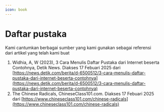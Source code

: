 ```yaml
---
icon: book
---
```


# Daftar pustaka

Kami cantumkan berbagai sumber yang kami gunakan sebagai referensi dari artikel yang telah kami buat

1. &#x20;Widhia, A, W (2023), 3 Cara Menulis Daftar Pustaka dari Internet beserta Contohnya, Detik News. Diakses 17 Febuari 2025 dari [https://news.detik.com/berita/d-6500512/3-cara-menulis-daftar-pustaka-dari-internet-beserta-contohnya](https://news.detik.com/berita/d-6500512/3-cara-menulis-daftar-pustaka-dari-internet-beserta-contohnya)
2. The Chinese Radicals, ChineseClass101.com. Diakses 17 Febuari 2025 dari [https://www.chineseclass101.com/chinese-radicals](https://www.chineseclass101.com/chinese-radicals)

